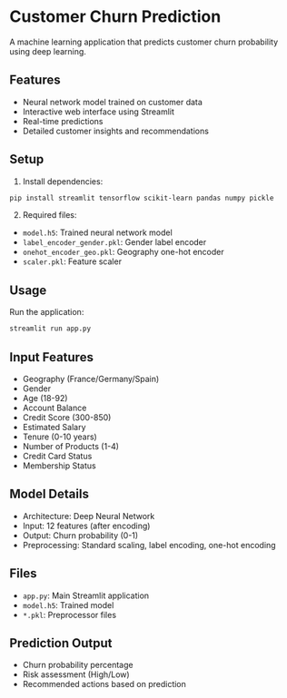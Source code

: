 # Customer Churn Prediction

A machine learning application that predicts customer churn probability using deep learning.

## Features
- Neural network model trained on customer data
- Interactive web interface using Streamlit
- Real-time predictions
- Detailed customer insights and recommendations

## Setup
1. Install dependencies:
```bash
pip install streamlit tensorflow scikit-learn pandas numpy pickle
```

2. Required files:
- `model.h5`: Trained neural network model
- `label_encoder_gender.pkl`: Gender label encoder
- `onehot_encoder_geo.pkl`: Geography one-hot encoder
- `scaler.pkl`: Feature scaler

## Usage
Run the application:
```bash
streamlit run app.py
```

## Input Features
- Geography (France/Germany/Spain)
- Gender
- Age (18-92)
- Account Balance
- Credit Score (300-850)
- Estimated Salary
- Tenure (0-10 years)
- Number of Products (1-4)
- Credit Card Status
- Membership Status

## Model Details
- Architecture: Deep Neural Network
- Input: 12 features (after encoding)
- Output: Churn probability (0-1)
- Preprocessing: Standard scaling, label encoding, one-hot encoding

## Files
- `app.py`: Main Streamlit application
- `model.h5`: Trained model
- `*.pkl`: Preprocessor files

## Prediction Output
- Churn probability percentage
- Risk assessment (High/Low)
- Recommended actions based on prediction
